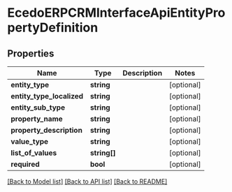 # EcedoERPCRMInterfaceApiEntityPropertyDefinition

## Properties
Name | Type | Description | Notes
------------ | ------------- | ------------- | -------------
**entity_type** | **string** |  | [optional] 
**entity_type_localized** | **string** |  | [optional] 
**entity_sub_type** | **string** |  | [optional] 
**property_name** | **string** |  | [optional] 
**property_description** | **string** |  | [optional] 
**value_type** | **string** |  | [optional] 
**list_of_values** | **string[]** |  | [optional] 
**required** | **bool** |  | [optional] 

[[Back to Model list]](../README.md#documentation-for-models) [[Back to API list]](../README.md#documentation-for-api-endpoints) [[Back to README]](../README.md)


